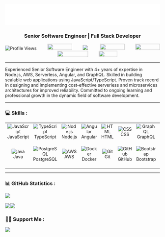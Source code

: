 <div align="center">
   <img src="https://raw.githubusercontent.com/Bhupi2508/Bhupi2508/master/bhupi.gif"/>
  
   ### Senior Software Engineer | Full Stack Developer
   <p align="center"> 
      <img src="https://vbr.wocr.tk/badge?page_id=Bhupi2508&color=00cf00" alt="Profile Views" />  &nbsp;&nbsp;&nbsp;&nbsp;&nbsp;&nbsp;&nbsp; <a href="http://bhupi2508.netlify.app/"><img src="https://img.shields.io/badge/portfolio-1A2C34?style=for-the-badge&logo=prettier&logoColor=F7BA3E" width="80" height="20" /></a>  &nbsp;&nbsp;&nbsp;&nbsp;&nbsp;&nbsp;&nbsp; <a href="mailto:bhupendrasingh.ec18@gmail.com"><img src="https://img.shields.io/badge/Email-me-red" /></a>  &nbsp;&nbsp;&nbsp;&nbsp;&nbsp;&nbsp;&nbsp;&nbsp; <a href="https://www.twitter.com/bhupi2508"><img src="https://img.shields.io/badge/Twitter-1DA1F2?style=for-the-badge&logo=twitter&logoColor=white" width="80" height="20" /></a>  &nbsp;&nbsp;&nbsp;&nbsp;&nbsp;&nbsp;&nbsp; <a href="https://www.linkedin.com/in/bhupi2508"><img src="https://img.shields.io/badge/LinkedIn-0077B5?style=for-the-badge&logo=linkedin&logoColor=white" width="80" height="20" /></a>  &nbsp;&nbsp;&nbsp;&nbsp;&nbsp;&nbsp;&nbsp; <a href="https://www.stackoverflow.com/users/11480540/bhupendra-singh"><img src="https://img.shields.io/badge/Stack Overflow-FE7A16?style=for-the-badge&logo=stack-overflow&logoColor=white" width="100" height="20" /></a> &nbsp;&nbsp;&nbsp;&nbsp;&nbsp;&nbsp;&nbsp;  <a href="https://www.github.com/bhupi2508"><img src="https://img.shields.io/badge/GitHub-100000?style=for-the-badge&logo=github&logoColor=white" width="60" height="20" /></a>  
   </p>
   </p>
</div>
<div align="center">
   <hr>
   <div align="left">
      Experienced Senior Software Engineer with 4+ years of expertise in Node.js, AWS, Serverless, Angular, and GraphQL. Skilled in building scalable web applications using JavaScript/TypeScript. Proven track record in designing and implementing cost-effective serverless and microservices architectures for improved reliability. Committed to ongoing learning and professional growth in the dynamic field of software development.
   </div>
   <hr>
</div>


### 💻 Skills :

<table>  <tr>  <td align="center" width="96">  <img src="https://techstack-generator.vercel.app/js-icon.svg" alt="JavaScript" width="50" height="50" /><br> JavaScript </td>  <td align="center" width="96">  <img src="https://techstack-generator.vercel.app/ts-icon.svg" alt="TypeScript" width="50" height="50" /><br> TypeScript </td>  <td align="center" width="96">  <img src="https://skillicons.dev/icons?i=nodejs" alt="Node.js" width="50" height="50" /><br> Node.js </td>  <td align="center" width="96">  <img src="https://skillicons.dev/icons?i=angular" alt="Angular" width="50" height="50" /><br> Angular </td>  <td align="center" width="96">  <img src="https://skillicons.dev/icons?i=html" alt="HTML" width="50" height="50" /><br> HTML </td>  <td align="center" width="96">  <img src="https://skillicons.dev/icons?i=css" alt="CSS" width="50" height="50" /><br> CSS </td>  <td align="center" width="96">  <img src="https://techstack-generator.vercel.app/graphql-icon.svg" alt="GraphQL" width="50" height="50" /><br> GraphQL </td>  <td align="center" width="96">  <img src="https://techstack-generator.vercel.app/react-icon.svg" alt="React" width="50" height="50" /><br> React </td>  </tr>  <tr>  <td align="center" width="96">  <img src="https://techstack-generator.vercel.app/java-icon.svg" alt="java" width="50" height="50"><br> Java </td>  <td align="center" width="96">  <img src="https://skillicons.dev/icons?i=postgres" alt="PostgreSQL" width="50" height="50" /><br> PostgreSQL </td>  <td align="center" width="96">  <img src="https://techstack-generator.vercel.app/aws-icon.svg" alt="AWS" width="50" height="50" /><br> AWS </td>  <td align="center" width="96">  <img src="https://techstack-generator.vercel.app/docker-icon.svg" alt="Docker" width="50" height="50" /><br> Docker </td>  <td align="center" width="96">  <img src="https://skillicons.dev/icons?i=express" alt="Git" width="50" height="50" /><br> Git </td>  <td align="center" width="96">  <img src="https://techstack-generator.vercel.app/github-icon.svg" alt="GitHub" width="50" height="50" /><br> GitHub </td>  <td align="center" width="96">  <img src="https://skillicons.dev/icons?i=nestjs" alt="Bootstrap" width="50" height="50" /><br> Bootstrap </td>  <td align="center" width="96">  <img src="https://techstack-generator.vercel.app/restapi-icon.svg" alt="Rest API" width="50" height="50" /><br> Rest API </td>  </tr> </table>
<hr>
  
###  📊 GitHub Statistics :

<a href="http://www.github.com/bhupi2508"><img src="http://github-profile-summary-cards.vercel.app/api/cards/profile-details?username=Bhupi2508&theme=blue_green" /></a>

<a href="http://www.github.com/bhupi2508"><img src="http://github-profile-summary-cards.vercel.app/api/cards/repos-per-language?username=Bhupi2508&theme=blue_green" /></a><a href="http://www.github.com/bhupi2508"><img src="http://github-profile-summary-cards.vercel.app/api/cards/stats?username=Bhupi2508&theme=blue_green"/></a>

### 🙋‍♂️ Support Me :

<a href="https://www.buymeacoffee.com/bhupi2508"><img src="https://cdn.buymeacoffee.com/buttons/v2/default-yellow.png" width="200" /></a>
